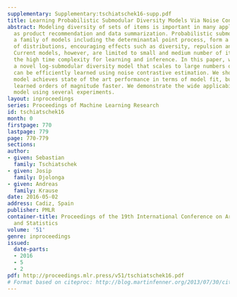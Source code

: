```yaml
---
supplementary: Supplementary:tschiatschek16-supp.pdf
title: Learning Probabilistic Submodular Diversity Models Via Noise Contrastive Estimation
abstract: Modeling diversity of sets of items is important in many applications such
  as product recommendation and data summarization. Probabilistic submodular models,
  a family of models including the determinantal point process, form a natural class
  of distributions, encouraging effects such as diversity, repulsion and coverage.
  Current models, however, are limited to small and medium number of items due to
  the high time complexity for learning and inference. In this paper, we propose FLID,
  a novel log-submodular diversity model that scales to large numbers of items and
  can be efficiently learned using noise contrastive estimation. We show that our
  model achieves state of the art performance in terms of model fit, but can be also
  learned orders of magnitude faster. We demonstrate the wide applicability of our
  model using several experiments.
layout: inproceedings
series: Proceedings of Machine Learning Research
id: tschiatschek16
month: 0
firstpage: 770
lastpage: 779
page: 770-779
sections: 
author:
- given: Sebastian
  family: Tschiatschek
- given: Josip
  family: Djolonga
- given: Andreas
  family: Krause
date: 2016-05-02
address: Cadiz, Spain
publisher: PMLR
container-title: Proceedings of the 19th International Conference on Artificial Intelligence
  and Statistics
volume: '51'
genre: inproceedings
issued:
  date-parts:
  - 2016
  - 5
  - 2
pdf: http://proceedings.mlr.press/v51/tschiatschek16.pdf
# Format based on citeproc: http://blog.martinfenner.org/2013/07/30/citeproc-yaml-for-bibliographies/
---
```

